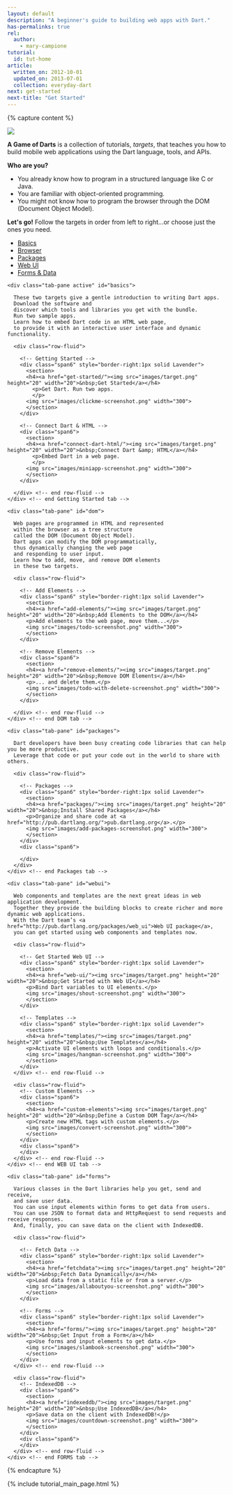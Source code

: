 ```yaml
---
layout: default
description: "A beginner's guide to building web apps with Dart."
has-permalinks: true
rel:
  author:
    - mary-campione
tutorial:
  id: tut-home
article:
  written_on: 2012-10-01
  updated_on: 2013-07-01
  collection: everyday-dart
next: get-started
next-title: "Get Started"
---
```


{% capture content %}

<img src="images/banner.png">

**A Game of Darts**
is a collection of tutorials, _targets_,
that teaches you how to build mobile web applications
using the Dart language, tools, and APIs.

<strong>Who are you?</strong>
<ul>
<li> You already know how to program in a structured language like C or Java.</li>
<li> You are familiar with object-oriented programming.</li>
<li> You might not know how to program the browser through the DOM (Document Object Model).</li>
</ul>

<strong>Let's go!</strong> Follow the targets in order from left to right...or choose just the ones you need.

<div class="tute-tabs">
<div class="tabbable">
  <ul class="nav nav-tabs">
    <li class="active"><a href="#basics" data-toggle="tab">Basics</a></li>
    <li><a href="#dom" data-toggle="tab">Browser</a></li>
    <li><a href="#packages" data-toggle="tab">Packages</a></li>
    <li><a href="#webui" data-toggle="tab">Web UI</a></li>
    <!--<li><a href="#polymer" data-toggle="tab">Polymer</a></li>-->
    <li><a href="#forms" data-toggle="tab">Forms & Data</a></li>
    <!--<li><a href="#mobile" data-toggle="tab">Mobile</a></li>-->
  </ul>

  <div class="tab-content">

  <!-- BASICS TAB -->
    <div class="tab-pane active" id="basics">

      These two targets give a gentle introduction to writing Dart apps.
      Download the software and
      discover which tools and libraries you get with the bundle.
      Run two sample apps.
      Learn how to embed Dart code in an HTML web page,
      to provide it with an interactive user interface and dynamic functionality.

      <div class="row-fluid">

        <!-- Getting Started -->
        <div class="span6" style="border-right:1px solid Lavender">
          <section>
          <h4><a href="get-started/"><img src="images/target.png" height="20" width="20">&nbsp;Get Started</a></h4>
            <p>Get Dart. Run two apps.
            </p>
          <img src="images/clickme-screenshot.png" width="300">
          </section>
        </div>

        <!-- Connect Dart & HTML -->
        <div class="span6">
          <section>
          <h4><a href="connect-dart-html/"><img src="images/target.png" height="20" width="20">&nbsp;Connect Dart &amp; HTML</a></h4>
            <p>Embed Dart in a web page.
            </p>
          <img src="images/miniapp-screenshot.png" width="300">
          </section>
        </div>

      </div> <!-- end row-fluid -->
    </div> <!-- end Getting Started tab -->

  <!-- DOM TAB -->
    <div class="tab-pane" id="dom">

      Web pages are programmed in HTML and represented
      within the browser as a tree structure
      called the DOM (Document Object Model).
      Dart apps can modify the DOM programmatically,
      thus dynamically changing the web page
      and responding to user input.
      Learn how to add, move, and remove DOM elements
      in these two targets.

      <div class="row-fluid">

        <!-- Add Elements -->
        <div class="span6" style="border-right:1px solid Lavender">
          <section>
          <h4><a href="add-elements/"><img src="images/target.png" height="20" width="20">&nbsp;Add Elements to the DOM</a></h4>
          <p>Add elements to the web page, move them...</p>
          <img src="images/todo-screenshot.png" width="300">
          </section>
        </div>

        <!-- Remove Elements -->
        <div class="span6">
          <section>
          <h4><a href="remove-elements/"><img src="images/target.png" height="20" width="20">&nbsp;Remove DOM Elements</a></h4>
          <p>... and delete them.</p>
          <img src="images/todo-with-delete-screenshot.png" width="300">
          </section>
        </div>

      </div> <!-- end row-fluid -->
    </div> <!-- end DOM tab -->

  <!-- PACKAGES TAB -->
    <div class="tab-pane" id="packages">

      Dart developers have been busy creating code libraries that can help you be more productive.
      Leverage that code or put your code out in the world to share with others.

      <div class="row-fluid">

        <!-- Packages -->
        <div class="span6" style="border-right:1px solid Lavender">
          <section>
          <h4><a href="packages/"><img src="images/target.png" height="20" width="20">&nbsp;Install Shared Packages</a></h4>
          <p>Organize and share code at <a href="http://pub.dartlang.org/">pub.dartlang.org</a>.</p>
          <img src="images/add-packages-screenshot.png" width="300">
          </section>
        </div>
        <div class="span6">

        </div>
      </div>
    </div> <!-- end Packages tab -->

  <!-- WEB UI TAB -->
    <div class="tab-pane" id="webui">

      Web components and templates are the next great ideas in web application development.
      Together they provide the building blocks to create richer and more dynamic web applications.
      With the Dart team’s <a href="http://pub.dartlang.org/packages/web_ui">Web UI package</a>,
      you can get started using web components and templates now.

<!--
      <aside class="alert">
        <strong>To be deprecated.</strong> <i>Use the new polymer packages instead.</i>
        Learn all about it in the <a href="polymer/">Polymer target</a>.<br>
      </aside>
-->

      <div class="row-fluid">

        <!-- Get Started Web UI -->
        <div class="span6" style="border-right:1px solid Lavender">
          <section>
          <h4><a href="web-ui/"><img src="images/target.png" height="20" width="20">&nbsp;Get Started with Web UI</a></h4>
          <p>Bind Dart variables to UI elements.</p>
          <img src="images/shout-screenshot.png" width="300">
          </section>
        </div>

        <!-- Templates -->
        <div class="span6" style="border-right:1px solid Lavender">
          <section>
          <h4><a href="templates/"><img src="images/target.png" height="20" width="20">&nbsp;Use Templates</a></h4>
          <p>Activate UI elements with loops and conditionals.</p>
          <img src="images/hangman-screenshot.png" width="300">
          </section>
        </div>
      </div> <!-- end row-fluid -->

      <div class="row-fluid">
        <!-- Custom Elements -->
        <div class="span6">
          <section>
          <h4><a href="custom-elements"><img src="images/target.png" height="20" width="20">&nbsp;Define a Custom DOM Tag</a></h4>
          <p>Create new HTML tags with custom elements.</p>
          <img src="images/convert-screenshot.png" width="300">
          </section>
        </div>
        <div class="span6">
        </div>
      </div> <!-- end row-fluid -->
    </div> <!-- end WEB UI tab -->

  <!-- POLYMER TAB -->
  <!--
    <div class="tab-pane" id="polymer">
      <div class="row-fluid">

        <div class="span6" style="border-right:1px solid Lavender">
          <section>
          <h4><a href="polymer"><img src="images/target.png" height="20" width="20">&nbsp;Polymer</a></h4>
          <p>Polymer - a shiny new package!</p>
          <img src="images/countdown-screenshot.png" width="300">
          </section>
        </div>

        <div class="span6">
        </div>

      </div>
    </div>
  -->
    
  <!-- FORMS TAB -->
    <div class="tab-pane" id="forms">

      Various classes in the Dart libraries help you get, send and receive,
      and save user data.
      You can use input elements within forms to get data from users.
      You can use JSON to format data and HttpRequest to send requests and receive responses.
      And, finally, you can save data on the client with IndexedDB.

      <div class="row-fluid">

        <!-- Fetch Data -->
        <div class="span6" style="border-right:1px solid Lavender">
          <section>
          <h4><a href="fetchdata"><img src="images/target.png" height="20" width="20">&nbsp;Fetch Data Dynamically</a></h4>
          <p>Load data from a static file or from a server.</p>
          <img src="images/allaboutyou-screenshot.png" width="300">
          </section>
        </div>

        <!-- Forms -->
        <div class="span6" style="border-right:1px solid Lavender">
          <section>
          <h4><a href="forms/"><img src="images/target.png" height="20" width="20">&nbsp;Get Input from a Form</a></h4>
          <p>Use forms and input elements to get data.</p>
          <img src="images/slambook-screenshot.png" width="300">
          </section>
        </div>
      </div> <!-- end row-fluid -->

      <div class="row-fluid">
        <!-- IndexedDB -->
        <div class="span6">
          <section>
          <h4><a href="indexeddb/"><img src="images/target.png" height="20" width="20">&nbsp;Use IndexedDB</a></h4>
          <p>Save data on the client with IndexedDB!</p>
          <img src="images/countdown-screenshot.png" width="300">
          </section>
        </div>
        <div class="span6">
        </div>
      </div> <!-- end row-fluid -->
    </div> <!-- end FORMS tab -->

  <!-- MOBILE TAB -->
  <!--
    <div class="tab-pane" id="mobile">
      <div class="row-fluid">

        <div class="span6" style="border-right:1px solid Lavender">
          <section>
          <h4><a href="mobile"><img src="images/target.png" height="20" width="20">&nbsp;Write for Mobile Devices</a></h4>
          <p>Mobile devices are taking over the world!</p>
          <img src="images/countdown-screenshot.png" width="300">
          </section>
        </div>

        <div class="span6">
        </div>

      </div>
    </div>
  -->

  </div> <!-- end tab content-->
</div> <!--end tabbable -->
</div> <!-- end of tute-tabs -->

{% endcapture %}

{% include tutorial_main_page.html %}
